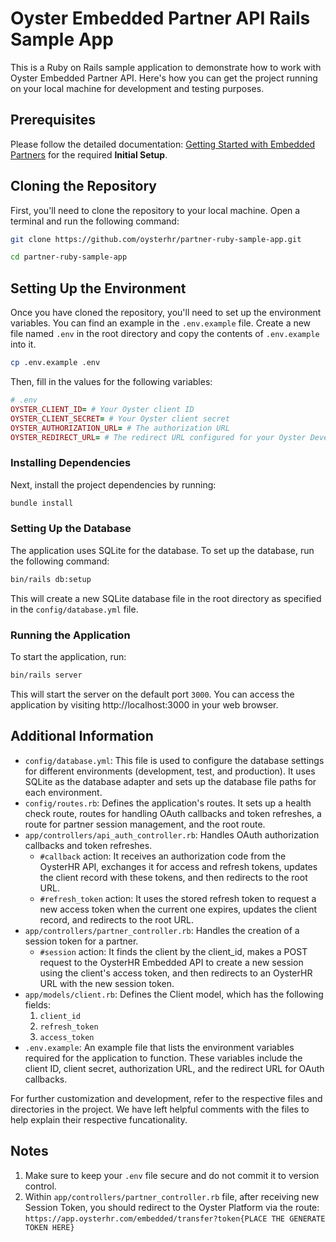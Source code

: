 # Oyster Embedded Partner API Rails Sample App

This is a Ruby on Rails sample application to demonstrate how to work with Oyster Embedded Partner API. Here's how you can get the project running on your local machine for development and testing purposes.

## Prerequisites

Please follow the detailed documentation: [Getting Started with Embedded Partners](https://docs.oysterhr.com/v0.1/docs/getting-started-with-embedded-partners) for the required **Initial Setup**.

## Cloning the Repository

First, you'll need to clone the repository to your local machine. Open a terminal and run the following command:

```sh
git clone https://github.com/oysterhr/partner-ruby-sample-app.git

cd partner-ruby-sample-app
```

## Setting Up the Environment

Once you have cloned the repository, you'll need to set up the environment variables. You can find an example in the `.env.example` file. Create a new file named `.env` in the root directory and copy the contents of `.env.example` into it.

```sh
cp .env.example .env
```

Then, fill in the values for the following variables:

```ruby
# .env
OYSTER_CLIENT_ID= # Your Oyster client ID
OYSTER_CLIENT_SECRET= # Your Oyster client secret
OYSTER_AUTHORIZATION_URL= # The authorization URL
OYSTER_REDIRECT_URL= # The redirect URL configured for your Oyster Developer Application.
```

### Installing Dependencies

Next, install the project dependencies by running:

```sh
bundle install
```

### Setting Up the Database

The application uses SQLite for the database. To set up the database, run the following command:

```sh
bin/rails db:setup
```

This will create a new SQLite database file in the root directory as specified in the `config/database.yml` file.

### Running the Application

To start the application, run:

```sh
bin/rails server
```

This will start the server on the default port `3000`. You can access the application by visiting http://localhost:3000 in your web browser.

## Additional Information

- `config/database.yml`: This file is used to configure the database settings for different environments (development, test, and production). It uses SQLite as the database adapter and sets up the database file paths for each environment.
- `config/routes.rb`: Defines the application's routes. It sets up a health check route, routes for handling OAuth callbacks and token refreshes, a route for partner session management, and the root route.
- `app/controllers/api_auth_controller.rb`: Handles OAuth authorization callbacks and token refreshes.
  - `#callback` action: It receives an authorization code from the OysterHR API, exchanges it for access and refresh tokens, updates the client record with these tokens, and then redirects to the root URL.
  - `#refresh_token` action: It uses the stored refresh token to request a new access token when the current one expires, updates the client record, and redirects to the root URL.
- `app/controllers/partner_controller.rb`: Handles the creation of a session token for a partner.
  - `#session` action: It finds the client by the client_id, makes a POST request to the OysterHR Embedded API to create a new session using the client's access token, and then redirects to an OysterHR URL with the new session token.
- `app/models/client.rb`: Defines the Client model, which has the following fields:
  1. `client_id`
  2. `refresh_token`
  3. `access_token`
- `.env.example`: An example file that lists the environment variables required for the application to function. These variables include the client ID, client secret, authorization URL, and the redirect URL for OAuth callbacks.

For further customization and development, refer to the respective files and directories in the project. We have left helpful comments with the files to help explain their respective funcationality.

## Notes

1. Make sure to keep your `.env` file secure and do not commit it to version control.
2. Within `app/controllers/partner_controller.rb` file, after receiving new Session Token, you should redirect to the Oyster Platform via the route: `https://app.oysterhr.com/embedded/transfer?token{PLACE THE GENERATE TOKEN HERE}`
